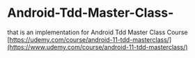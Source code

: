 # Android-Tdd-Master-Class-
that is an implementation for Android Tdd Master Class Course [https://udemy.com/course/android-11-tdd-masterclass/](https://www.udemy.com/course/android-11-tdd-masterclass/)
